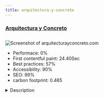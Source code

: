 ```yaml
---
title: arquitectura-y-concreto
---
```


<div style="height: 3rem">
  <a href="http://www.arquitecturayconcreto.com/"><h3>Arquitectura y Concreto</h3></a>
</div>
<img loading="lazy" src="" alt="Screenshot of arquitecturayconcreto.com" />
<ul>
  <li>Performace: 0%</li>
  <li>
    First contentful paint:
    24.40Sec
  </li>
  <li>Best practices: 57%</li>
  <li>Accessibility: 90%</li>
  <li>SEO: 99%</li>
  <li>carbon footprint: 0.465</li>
</ul>
<details>
  <summary>Description</summary>
  <p>This is a website where the company Architecture and Concrete teaches to its clients and future prospects the different projects that they have for saleThis website with Virtuemart as Catalog, is customized all the views, design a predictive search and filters were made for the sections of projects</p>
</details>

